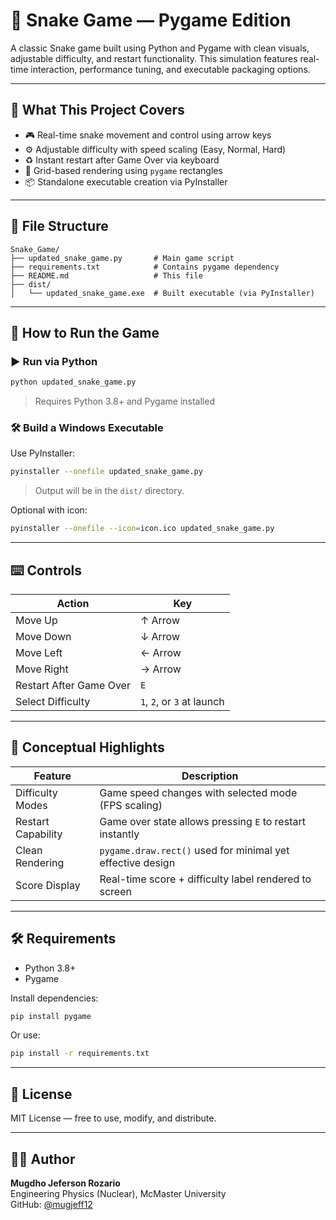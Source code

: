 # 🐍 Snake Game — Pygame Edition

A classic Snake game built using Python and Pygame with clean visuals, adjustable difficulty, and restart functionality. This simulation features real-time interaction, performance tuning, and executable packaging options.

---

## 🧠 What This Project Covers

- 🎮 Real-time snake movement and control using arrow keys  
- ⚙️ Adjustable difficulty with speed scaling (Easy, Normal, Hard)  
- ♻️ Instant restart after Game Over via keyboard  
- 🧱 Grid-based rendering using `pygame` rectangles  
- 📦 Standalone executable creation via PyInstaller

---

## 📁 File Structure

```
Snake_Game/
├── updated_snake_game.py       # Main game script
├── requirements.txt            # Contains pygame dependency
├── README.md                   # This file
├── dist/
│   └── updated_snake_game.exe  # Built executable (via PyInstaller)
```

---

## 🚀 How to Run the Game

### ▶️ Run via Python

```bash
python updated_snake_game.py
```

> Requires Python 3.8+ and Pygame installed

### 🛠 Build a Windows Executable

Use PyInstaller:

```bash
pyinstaller --onefile updated_snake_game.py
```

> Output will be in the `dist/` directory.

Optional with icon:

```bash
pyinstaller --onefile --icon=icon.ico updated_snake_game.py
```

---

## ⌨️ Controls

| Action                  | Key             |
|-------------------------|-----------------|
| Move Up                | ↑ Arrow         |
| Move Down              | ↓ Arrow         |
| Move Left              | ← Arrow         |
| Move Right             | → Arrow         |
| Restart After Game Over| `E`             |
| Select Difficulty       | `1`, `2`, or `3` at launch |

---

## 🧠 Conceptual Highlights

| Feature              | Description                                               |
|----------------------|-----------------------------------------------------------|
| Difficulty Modes     | Game speed changes with selected mode (FPS scaling)       |
| Restart Capability   | Game over state allows pressing `E` to restart instantly  |
| Clean Rendering      | `pygame.draw.rect()` used for minimal yet effective design|
| Score Display        | Real-time score + difficulty label rendered to screen     |

---

## 🛠 Requirements

- Python 3.8+
- Pygame

Install dependencies:

```bash
pip install pygame
```

Or use:

```bash
pip install -r requirements.txt
```

---

## 📄 License

MIT License — free to use, modify, and distribute.

---

## 👨‍💻 Author

**Mugdho Jeferson Rozario**  
Engineering Physics (Nuclear), McMaster University  
GitHub: [@mugjeff12](https://github.com/mugjeff12)
